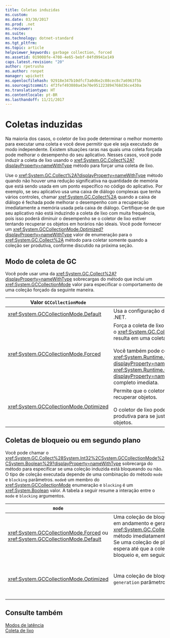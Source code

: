 ```yaml
---
title: Coletas induzidas
ms.custom: 
ms.date: 03/30/2017
ms.prod: .net
ms.reviewer: 
ms.suite: 
ms.technology: dotnet-standard
ms.tgt_pltfrm: 
ms.topic: article
helpviewer_keywords: garbage collection, forced
ms.assetid: 019008fe-4708-4e65-bebf-04fd9941e149
caps.latest.revision: "20"
author: rpetrusha
ms.author: ronpet
manager: wpickett
ms.openlocfilehash: 92918e347b10dfcf3a0d6e2c08cec8c7a6963f5b
ms.sourcegitcommit: 4f3fef493080a43e70e951223894768d36ce430a
ms.translationtype: HT
ms.contentlocale: pt-BR
ms.lasthandoff: 11/21/2017
---
```

# <a name="induced-collections"></a>Coletas induzidas
Na maioria dos casos, o coletor de lixo pode determinar o melhor momento para executar uma coleta e você deve permitir que ele seja executado de modo independente. Existem situações raras nas quais uma coleta forçada pode melhorar o desempenho do seu aplicativo. Nesses casos, você pode induzir a coleta de lixo usando o <xref:System.GC.Collect%2A?displayProperty=nameWithType> método para forçar uma coleta de lixo.  
  
 Use o <xref:System.GC.Collect%2A?displayProperty=nameWithType> método quando não houver uma redução significativa na quantidade de memória que está sendo usada em um ponto específico no código do aplicativo. Por exemplo, se seu aplicativo usa uma caixa de diálogo complexas que tenha vários controles, chamar <xref:System.GC.Collect%2A> quando a caixa de diálogo é fechada pode melhorar o desempenho com a recuperação imediatamente a memória usada pela caixa de diálogo. Certifique-se de que seu aplicativo não está induzindo a coleta de lixo com muita frequência, pois isso poderá diminuir o desempenho se o coletor de lixo estiver tentando recuperar os objetos em horários não ideais. Você pode fornecer um <xref:System.GCCollectionMode.Optimized?displayProperty=nameWithType> valor de enumeração para o <xref:System.GC.Collect%2A> método para coletar somente quando a coleção ser produtiva, conforme discutido na próxima seção.  
  
## <a name="gc-collection-mode"></a>Modo de coleta de GC  
 Você pode usar uma da <xref:System.GC.Collect%2A?displayProperty=nameWithType> sobrecargas do método que inclui um <xref:System.GCCollectionMode> valor para especificar o comportamento de uma coleção forçado da seguinte maneira.  
  
|Valor `GCCollectionMode`|Descrição|  
|------------------------------|-----------------|  
|<xref:System.GCCollectionMode.Default>|Usa a configuração de coleta de lixo padrão para a versão em execução do .NET.|  
|<xref:System.GCCollectionMode.Forced>|Força a coleta de lixo a ocorrer imediatamente. Isso é equivalente a chamar o <xref:System.GC.Collect?displayProperty=nameWithType> sobrecarga. Isso resulta em uma coleta de bloqueio total de todas as gerações.<br /><br /> Você também pode compactar o heap de objeto grande, definindo o <xref:System.Runtime.GCSettings.LargeObjectHeapCompactionMode%2A?displayProperty=nameWithType> propriedade <xref:System.Runtime.GCLargeObjectHeapCompactionMode.CompactOnce?displayProperty=nameWithType> antes de forçar uma coleta de lixo bloqueio completo imediata.|  
|<xref:System.GCCollectionMode.Optimized>|Permite que o coletor de lixo determine se o horário atual é ideal para recuperar objetos.<br /><br /> O coletor de lixo pode determinar que uma coleta não seria suficientemente produtiva para se justificar, caso em que ele retornará sem recuperar objetos.|  
  
## <a name="background-or-blocking-collections"></a>Coletas de bloqueio ou em segundo plano  
 Você pode chamar o <xref:System.GC.Collect%28System.Int32%2CSystem.GCCollectionMode%2CSystem.Boolean%29?displayProperty=nameWithType> sobrecarga do método para especificar se uma coleção induzida está bloqueando ou não. O tipo de coleção executada depende de uma combinação do método `mode` e `blocking` parâmetros. `mode`é um membro do <xref:System.GCCollectionMode> enumeração e `blocking` é um <xref:System.Boolean> valor. A tabela a seguir resume a interação entre o `mode` e `blocking` argumentos.  
  
|`mode`|`blocking` = `true`|`blocking` = `false`|  
|------------|--------------------------|---------------------------|  
|<xref:System.GCCollectionMode.Forced> ou <xref:System.GCCollectionMode.Default>|Uma coleção de bloqueio é executada assim que possível. Se uma coleção de plano de fundo está em andamento e geração for 0 ou 1, o <xref:System.GC.Collect%28System.Int32%2CSystem.GCCollectionMode%2CSystem.Boolean%29> método imediatamente dispara uma coleção de bloqueio e retorna quando a coleção é concluída. Se uma coleção de plano de fundo está em andamento e o `generation` parâmetro é 2, o método de espera até que a coleção de plano de fundo é concluída, aciona uma coleção de geração 2 bloqueio e, em seguida, retorna.|Uma coleta é executada assim que possível. O <xref:System.GC.Collect%28System.Int32%2CSystem.GCCollectionMode%2CSystem.Boolean%29> método solicita uma coleção de plano de fundo, mas isso não é garantido; dependendo das circunstâncias, uma coleção de bloqueio ainda pode ser executada. Se uma coleta em segundo plano já estiver em andamento, o método retornará imediatamente.|  
|<xref:System.GCCollectionMode.Optimized>|Uma coleção de bloqueio pode ser executada, dependendo do estado de coletor de lixo e a `generation` parâmetro. O coletor de lixo tenta fornecer um desempenho ideal.|Uma coleta pode ser executada, dependendo do estado do coletor de lixo. O <xref:System.GC.Collect%28System.Int32%2CSystem.GCCollectionMode%2CSystem.Boolean%29> método solicita uma coleção de plano de fundo, mas isso não é garantido; dependendo das circunstâncias, uma coleção de bloqueio ainda pode ser executada. O coletor de lixo tenta fornecer um desempenho ideal. Se uma coleta em segundo plano já estiver em andamento, o método retornará imediatamente.|  
  
## <a name="see-also"></a>Consulte também  
 [Modos de latência](../../../docs/standard/garbage-collection/latency.md)  
 [Coleta de lixo](../../../docs/standard/garbage-collection/index.md)
